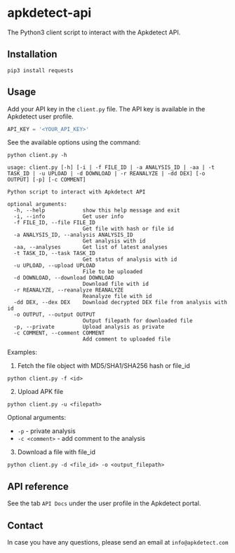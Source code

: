 # apkdetect-api

The Python3 client script to interact with the Apkdetect API. 

## Installation

```
pip3 install requests
```

## Usage

Add your API key in the `client.py` file. The API key is available in the Apkdetect user profile.

```python
API_KEY = '<YOUR_API_KEY>'
```

See the available options using the command:

`python client.py -h`

```
usage: client.py [-h] [-i | -f FILE_ID | -a ANALYSIS_ID | -aa | -t TASK_ID | -u UPLOAD | -d DOWNLOAD | -r REANALYZE | -dd DEX] [-o OUTPUT] [-p] [-c COMMENT]

Python script to interact with Apkdetect API

optional arguments:
  -h, --help            show this help message and exit
  -i, --info            Get user info
  -f FILE_ID, --file FILE_ID
                        Get file with hash or file id
  -a ANALYSIS_ID, --analysis ANALYSIS_ID
                        Get analysis with id
  -aa, --analyses       Get list of latest analyses
  -t TASK_ID, --task TASK_ID
                        Get status of analysis with id
  -u UPLOAD, --upload UPLOAD
                        File to be uploaded
  -d DOWNLOAD, --download DOWNLOAD
                        Download file with id
  -r REANALYZE, --reanalyze REANALYZE
                        Reanalyze file with id
  -dd DEX, --dex DEX    Download decrypted DEX file from analysis with id
  -o OUTPUT, --output OUTPUT
                        Output filepath for downloaded file
  -p, --private         Upload analysis as private
  -c COMMENT, --comment COMMENT
                        Add comment to uploaded file
```

Examples:

1. Fetch the file object with MD5/SHA1/SHA256 hash or file_id

`python client.py -f <id>`

2. Upload APK file

`python client.py -u <filepath>`

Optional arguments:
* `-p` - private analysis
* `-c <comment>` - add comment to the analysis

3. Download a file with file_id

`python client.py -d <file_id> -o <output_filepath>`

## API reference

See the tab `API Docs` under the user profile in the Apkdetect portal.

## Contact

In case you have any questions, please send an email at `info@apkdetect.com`
